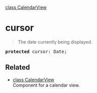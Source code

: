 [class CalendarView](CalendarView.md)

# cursor

> The date currently being displayed.

<pre class="docgen_signature"><b>protected</b> cursor: Date;</pre>

## Related

- [<!--{ref:class}-->class CalendarView](CalendarView.md) \
    Component for a calendar view.
